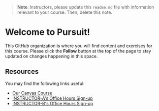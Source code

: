> **Note**: Instructors, please update this `readme.md` file with information relevant to your course. Then, delete this note.

# Welcome to Pursuit!

This GitHub organization is where you will find content and exercises for this course. Please click the **Follow** button at the top of the page to stay updated on changes happening in this space.

## Resources

You may find the following links useful:

- [Our Canvas Course]()
- [INSTRUCTOR-A's Office Hours Sign-up]()
- [INSTRUCTOR-B's Office Hours Sign-up]()
